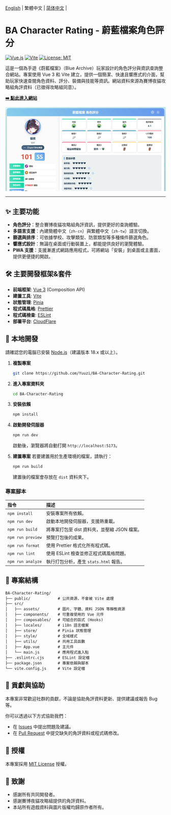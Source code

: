 <p>
  <a href="./docs/README.en.md">English</a> | 
  繁體中文 | 
  <a href="./docs/README.zh-CN.md">简体中文</a> | 
</p>

# BA Character Rating - 蔚藍檔案角色評分

<p align="left">
  <a href="https://vuejs.org/"><img alt="Vue.js" src="https://img.shields.io/badge/Vue.js-3-4FC08D?style=flat-square"></a>
  <a href="https://vitejs.dev/"><img alt="Vite" src="https://img.shields.io/badge/Vite-6-646CFF?style=flat-square"></a>
  <a href="https://opensource.org/licenses/MIT"><img alt="License: MIT" src="https://img.shields.io/badge/License-MIT-yellow.svg?style=flat-square"></a>
</p>

這是一個為手遊《蔚藍檔案》（Blue Archive）玩家設計的角色評分與資訊查詢整合網站。專案使用 Vue 3 和 Vite 建立，提供一個簡潔、快速且響應式的介面，幫助玩家快速查閱角色資料、評分、裝備與技能等資訊。網站資料來源為賽博夜貓攻略組角評資料（已徵得攻略組同意）。

**[➡️ 點此進入網站](https://ba-character-rating.pages.dev/)**

![專案預覽圖](https://raw.githubusercontent.com/Yuuzi261/BA-Character-Rating/refs/heads/main/public/og_image.webp)

---

## ✨ 主要功能

*   **角色評分**：整合賽博夜貓攻略組角評資訊，提供更好的查詢體驗。
*   **多語言支援**：內建簡體中文（`zh-cn`）與繁體中文（`zh-tw`）語言切換。
*   **篩選與排序**：可依據學校、攻擊類型、防禦類型等多種條件篩選角色。
*   **響應式設計**：無論在桌面或行動裝置上，都能提供良好的瀏覽體驗。
*   **PWA 支援**：支援漸進式網路應用程式，可將網站「安裝」到桌面或主畫面，提供更便捷的開啟。

## 🛠️ 主要開發框架&套件

*   **前端框架**: [Vue 3](https://vuejs.org/) (Composition API)
*   **建置工具**: [Vite](https://vitejs.dev/)
*   **狀態管理**: [Pinia](https://pinia.vuejs.org/)
*   **程式碼風格**: [Prettier](https://prettier.io/)
*   **程式碼檢查**: [ESLint](https://eslint.org/)
*   **部署平台**: [CloudFlare](https://www.cloudflare.com/)

## 🚀 本地開發

請確認您的電腦已安裝 [Node.js](https://nodejs.org/)（建議版本 18.x 或以上）。

1.  **複製專案**
    ```bash
    git clone https://github.com/Yuuzi/BA-Character-Rating.git
    ```

2.  **進入專案資料夾**
    ```bash
    cd BA-Character-Rating
    ```

3.  **安裝依賴**
    ```bash
    npm install
    ```

4.  **啟動開發伺服器**
    ```bash
    npm run dev
    ```
    啟動後，瀏覽器將自動打開 `http://localhost:5173`。

5.  **建置專案**
    若要建置用於生產環境的檔案，請執行：
    ```bash
    npm run build
    ```
    建置後的檔案會存放在 `dist` 資料夾下。

### 專案腳本
 
| 指令 | 描述 |
| :--- | :--- |
| `npm install` | 安裝專案所有依賴。 |
| `npm run dev` | 啟動本地開發伺服器，支援熱重載。 |
| `npm run build` | 將專案打包至 dist 資料夾，並壓縮 JSON 檔案。 |
| `npm run preview` | 預覽打包後的成果。 |
| `npm run format` | 使用 Prettier 格式化所有程式碼。 |
| `npm run lint` | 使用 ESLint 檢查並修正程式碼風格問題。 |
| `npm run analyze` | 執行打包分析，產生 `stats.html` 報告。 |

## 📁 專案結構

```
BA-Character-Rating/
├── public/            # 公共資源，不會被 Vite 處理
├── src/
│   ├── assets/        # 圖片、字體、資料 JSON 等靜態資源
│   ├── components/    # 可重複使用的 Vue 元件
│   ├── composables/   # 可組合的函式 (Hooks)
│   ├── locales/       # i18n 語言檔案
│   ├── store/         # Pinia 狀態管理
│   ├── style/         # 全域樣式
│   ├── utils/         # 共用工具函數
│   ├── App.vue        # 主元件
│   └── main.js        # 應用程式進入點
├── .eslintrc.cjs      # ESLint 設定檔
├── package.json       # 專案依賴與腳本
└── vite.config.js     # Vite 設定檔
```

## 🤝 貢獻與協助

本專案非常歡迎社群的貢獻，不論是協助角評資料更新、提供建議或報告 Bug 等。

你可以透過以下方式協助我們：

*   在 [Issues](https://github.com/Yuuzi261/BA-Character-Rating/issues) 中提出問題及建議。
*   在 [Pull Request](https://github.com/Yuuzi261/BA-Character-Rating/pulls) 中提交缺失的角評資料或程式碼修改。

## 📄 授權

本專案採用 [MIT License](https://opensource.org/licenses/MIT) 授權。

## 🙏 致謝

*   感謝所有共同開發者。
*   感謝賽博夜貓攻略組提供的角評資料。
*   本站所有遊戲資料與圖片版權均歸原作者所有。
